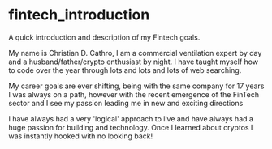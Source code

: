 # fintech_introduction
A quick introduction and description of my Fintech goals.

My name is Christian D. Cathro, I am a commercial ventilation expert by day and a husband/father/crypto enthusiast by night.  I have taught myself how to code over the year through lots and lots and lots of web searching.

My career goals are ever shifting, being with the same company for 17 years I was always on a path, however with the recent emergence of the FinTech sector and I see my passion leading me in new and exciting directions

I have always had a very 'logical' approach to live and have always had a huge passion for building and technology.  Once I learned about cryptos I was instantly hooked with no looking back!

